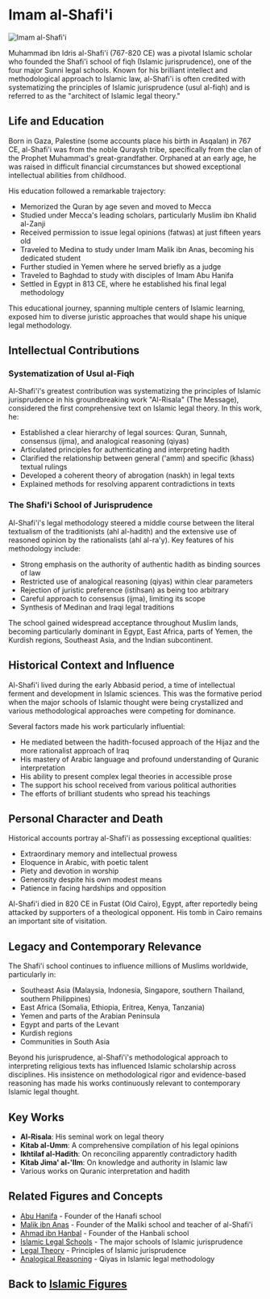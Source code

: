 # Imam al-Shafi'i

![Imam al-Shafi'i](../../images/shafii.jpg)

Muhammad ibn Idris al-Shafi'i (767-820 CE) was a pivotal Islamic scholar who founded the Shafi'i school of fiqh (Islamic jurisprudence), one of the four major Sunni legal schools. Known for his brilliant intellect and methodological approach to Islamic law, al-Shafi'i is often credited with systematizing the principles of Islamic jurisprudence (usul al-fiqh) and is referred to as the "architect of Islamic legal theory."

## Life and Education

Born in Gaza, Palestine (some accounts place his birth in Asqalan) in 767 CE, al-Shafi'i was from the noble Quraysh tribe, specifically from the clan of the Prophet Muhammad's great-grandfather. Orphaned at an early age, he was raised in difficult financial circumstances but showed exceptional intellectual abilities from childhood.

His education followed a remarkable trajectory:

- Memorized the Quran by age seven and moved to Mecca
- Studied under Mecca's leading scholars, particularly Muslim ibn Khalid al-Zanji
- Received permission to issue legal opinions (fatwas) at just fifteen years old
- Traveled to Medina to study under Imam Malik ibn Anas, becoming his dedicated student
- Further studied in Yemen where he served briefly as a judge
- Traveled to Baghdad to study with disciples of Imam Abu Hanifa
- Settled in Egypt in 813 CE, where he established his final legal methodology

This educational journey, spanning multiple centers of Islamic learning, exposed him to diverse juristic approaches that would shape his unique legal methodology.

## Intellectual Contributions

### Systematization of Usul al-Fiqh

Al-Shafi'i's greatest contribution was systematizing the principles of Islamic jurisprudence in his groundbreaking work "Al-Risala" (The Message), considered the first comprehensive text on Islamic legal theory. In this work, he:

- Established a clear hierarchy of legal sources: Quran, Sunnah, consensus (ijma), and analogical reasoning (qiyas)
- Articulated principles for authenticating and interpreting hadith
- Clarified the relationship between general ('amm) and specific (khass) textual rulings
- Developed a coherent theory of abrogation (naskh) in legal texts
- Explained methods for resolving apparent contradictions in texts

### The Shafi'i School of Jurisprudence

Al-Shafi'i's legal methodology steered a middle course between the literal textualism of the traditionists (ahl al-hadith) and the extensive use of reasoned opinion by the rationalists (ahl al-ra'y). Key features of his methodology include:

- Strong emphasis on the authority of authentic hadith as binding sources of law
- Restricted use of analogical reasoning (qiyas) within clear parameters
- Rejection of juristic preference (istihsan) as being too arbitrary
- Careful approach to consensus (ijma), limiting its scope
- Synthesis of Medinan and Iraqi legal traditions

The school gained widespread acceptance throughout Muslim lands, becoming particularly dominant in Egypt, East Africa, parts of Yemen, the Kurdish regions, Southeast Asia, and the Indian subcontinent.

## Historical Context and Influence

Al-Shafi'i lived during the early Abbasid period, a time of intellectual ferment and development in Islamic sciences. This was the formative period when the major schools of Islamic thought were being crystallized and various methodological approaches were competing for dominance.

Several factors made his work particularly influential:

- He mediated between the hadith-focused approach of the Hijaz and the more rationalist approach of Iraq
- His mastery of Arabic language and profound understanding of Quranic interpretation
- His ability to present complex legal theories in accessible prose
- The support his school received from various political authorities
- The efforts of brilliant students who spread his teachings

## Personal Character and Death

Historical accounts portray al-Shafi'i as possessing exceptional qualities:

- Extraordinary memory and intellectual prowess
- Eloquence in Arabic, with poetic talent
- Piety and devotion in worship
- Generosity despite his own modest means
- Patience in facing hardships and opposition

Al-Shafi'i died in 820 CE in Fustat (Old Cairo), Egypt, after reportedly being attacked by supporters of a theological opponent. His tomb in Cairo remains an important site of visitation.

## Legacy and Contemporary Relevance

The Shafi'i school continues to influence millions of Muslims worldwide, particularly in:

- Southeast Asia (Malaysia, Indonesia, Singapore, southern Thailand, southern Philippines)
- East Africa (Somalia, Ethiopia, Eritrea, Kenya, Tanzania)
- Yemen and parts of the Arabian Peninsula
- Egypt and parts of the Levant
- Kurdish regions
- Communities in South Asia

Beyond his jurisprudence, al-Shafi'i's methodological approach to interpreting religious texts has influenced Islamic scholarship across disciplines. His insistence on methodological rigor and evidence-based reasoning has made his works continuously relevant to contemporary Islamic legal thought.

## Key Works

- **Al-Risala**: His seminal work on legal theory
- **Kitab al-Umm**: A comprehensive compilation of his legal opinions
- **Ikhtilaf al-Hadith**: On reconciling apparently contradictory hadith
- **Kitab Jima' al-'Ilm**: On knowledge and authority in Islamic law
- Various works on Quranic interpretation and hadith

## Related Figures and Concepts

- [Abu Hanifa](./abu_hanifa.md) - Founder of the Hanafi school
- [Malik ibn Anas](./malik_ibn_anas.md) - Founder of the Maliki school and teacher of al-Shafi'i
- [Ahmad ibn Hanbal](./ahmad_ibn_hanbal.md) - Founder of the Hanbali school
- [Islamic Legal Schools](../denominations/madhabs.md) - The major schools of Islamic jurisprudence
- [Legal Theory](../texts/usul_al_fiqh.md) - Principles of Islamic jurisprudence
- [Analogical Reasoning](../beliefs/islamic_law.md) - Qiyas in Islamic legal methodology

## Back to [Islamic Figures](./README.md)
